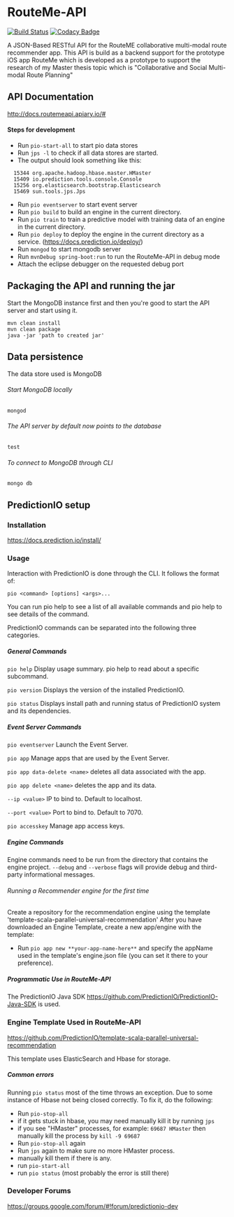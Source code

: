 # RouteMe-API
[![Build Status](https://travis-ci.org/heshamMassoud/RouteMe-API.svg?branch=master)](https://travis-ci.org/heshamMassoud/RouteMe-API) [![Codacy Badge](https://api.codacy.com/project/badge/Grade/1b82f6d1ce9e4af2b6ff983495eba77d)](https://www.codacy.com/app/heshamhamdymassoud/RouteMe-API?utm_source=github.com&amp;utm_medium=referral&amp;utm_content=heshamMassoud/RouteMe-API&amp;utm_campaign=Badge_Grade)

A JSON-Based RESTful API for the RouteME collaborative multi-modal route recommender app. This API is build as a backend support for the prototype iOS app RouteMe which is developed as a prototype to support the research of my Master thesis topic which is "Collaborative and Social Multi-modal Route Planning"

## API Documentation
http://docs.routemeapi.apiary.io/#

#### Steps for development
* Run `pio-start-all` to start pio data stores 
* Run `jps -l` to check if all data stores are started.
* The output should look something like this:
```
  15344 org.apache.hadoop.hbase.master.HMaster
  15409 io.prediction.tools.console.Console
  15256 org.elasticsearch.bootstrap.Elasticsearch
  15469 sun.tools.jps.Jps
```
- Run `pio eventserver` to start event server
- Run `pio build` to build an engine in the current directory.
- Run `pio train` to train a predictive model with training data of an engine in the current directory.
- Run `pio deploy` to deploy the engine in the current directory as a service. (https://docs.prediction.io/deploy/)
- Run `mongod` to start mongodb server 
- Run `mvnDebug spring-boot:run` to run the RouteMe-API in debug mode
- Attach the eclipse debugger on the requested debug port

## Packaging the API and running the jar
Start the MongoDB instance first and then you're good to start the API server and start using it.
```
mvn clean install
mvn clean package
java -jar 'path to created jar'
```
## Data persistence
The data store used is MongoDB
###### Start MongoDB locally
`mongod`
###### The API server by default now points to the database
`test`
###### To connect to MongoDB through CLI
`mongo db`


## PredictionIO setup
### Installation 
https://docs.prediction.io/install/
### Usage
Interaction with PredictionIO is done through the CLI. It follows the format of:

`pio <command> [options] <args>...`

You can run pio help to see a list of all available commands and pio help <command> to see details of the command.

PredictionIO commands can be separated into the following three categories.

##### General Commands

`pio help` Display usage summary. pio help <command> to read about a specific subcommand.

`pio version` Displays the version of the installed PredictionIO.

`pio status` Displays install path and running status of PredictionIO system and its dependencies.

##### Event Server Commands

`pio eventserver` Launch the Event Server.

`pio app` Manage apps that are used by the Event Server.

`pio app data-delete <name>` deletes all data associated with the app.

`pio app delete <name>` deletes the app and its data.

`--ip <value>` IP to bind to. Default to localhost.

`--port <value>` Port to bind to. Default to 7070.

`pio accesskey` Manage app access keys.

##### Engine Commands

Engine commands need to be run from the directory that contains the engine project. `--debug` and `--verbose` flags will provide debug and third-party informational messages.

###### Running a Recommender engine for the first time
Create a repository for the recommendation engine using the template 'template-scala-parallel-universal-recommendation'
After you have downloaded an Engine Template, create a new app/engine with the template:

- Run `pio app new **your-app-name-here**` and specify the appName used in the template's engine.json file (you can set it there to your preference).


##### Programmatic Use in RouteMe-API
The PredictionIO Java SDK https://github.com/PredictionIO/PredictionIO-Java-SDK is used.

### Engine Template Used in RouteMe-API
https://github.com/PredictionIO/template-scala-parallel-universal-recommendation

This template uses ElasticSearch and Hbase for storage.
##### Common errors
Running `pio status` most of the time throws an exception. Due to some instance of Hbase not being closed correctly. To fix it, do the following:
* Run `pio-stop-all`
* if it gets stuck in hbase, you may need manually kill it by running `jps`
* if you see "HMaster" processes, for example: `69687 HMaster` then manually kill the process by `kill -9 69687`
* Run `pio-stop-all` again
* Run `jps` again  to make sure no more HMaster process.
* manually kill them if there is any.
* run `pio-start-all`
* run `pio status` (most probably the error is still there)

### Developer Forums
https://groups.google.com/forum/#!forum/predictionio-dev

